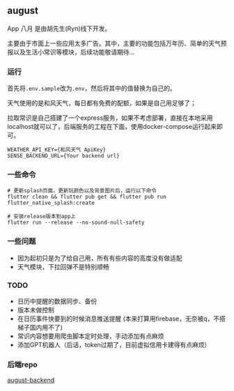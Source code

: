 ## august

App 八月 是由胡先生(Ryn)线下开发。

主要由于市面上一些应用太多广告。其中，主要的功能包括万年历、简单的天气预报以及生活小常识等模块，后续功能敬请期待...

### 运行
首先将`.env.sample`改为`.env`，然后将其中的值替换为自己的。

天气使用的是和风天气，每日都有免费的配额，如果是自己用足够了；

拉取常识是自己搭建了一个express服务，如果不考虑部署，直接在本地采用localhost就可以了，后端服务的工程在下面，使用docker-compose运行起来即可。

```shell
WEATHER_API_KEY={和风天气 ApiKey}
SENSE_BACKEND_URL={Your backend url}
```

### 一些命令

```shell
# 更新splash页面，更新玩颜色以及背景图片后，运行以下命令
flutter clean && flutter pub get && flutter pub run flutter_native_splash:create

# 安装release版本到app上
flutter run --release --no-sound-null-safety
```

### 一些问题

- 因为起初只是为了给自己用，所有有些内容的高度没有做适配
- 天气模块，下拉回弹不是特别顺畅

### TODO

- 日历中提醒的数据同步、备份
- 版本未做控制
- 在日历事件快要到的时候消息推送提醒 (本来打算用firebase，无奈被q，不搭梯子国内用不了)
- 常识内容想要用爬虫脚本定时处理，手动添加有点麻烦
- 添加GPT机器人（后话，token过期了，目前虚拟信用卡建得有点麻烦）

### 后端repo

[august-backend](https://github.com/Rynxiao/august-backend)
